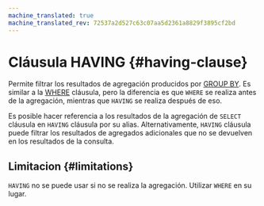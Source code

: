 ```yaml
---
machine_translated: true
machine_translated_rev: 72537a2d527c63c07aa5d2361a8829f3895cf2bd
---
```


# Cláusula HAVING {#having-clause}

Permite filtrar los resultados de agregación producidos por [GROUP BY](group-by.md). Es similar a la [WHERE](where.md) cláusula, pero la diferencia es que `WHERE` se realiza antes de la agregación, mientras que `HAVING` se realiza después de eso.

Es posible hacer referencia a los resultados de la agregación de `SELECT` cláusula en `HAVING` cláusula por su alias. Alternativamente, `HAVING` cláusula puede filtrar los resultados de agregados adicionales que no se devuelven en los resultados de la consulta.

## Limitacion {#limitations}

`HAVING` no se puede usar si no se realiza la agregación. Utilizar `WHERE` en su lugar.
